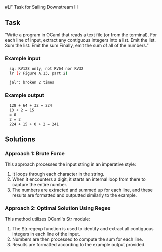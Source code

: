 #LF Task for Sailing Downstream III 

<h2>Task</h2> 

"Write a program in OCaml that reads a text file (or from the terminal). For each line of input, extract any contiguous integers into a list. Emit the list. Sum the list. Emit the sum Finally, emit the sum of all of the numbers."

<h3>Example input</h3>

```bash
  sq: RV128 only, not RV64 nor RV32
  lr (? Figure A.13, part 2)

  jalr: broken 2 times
```

<h3>Example output </h3>

```bash
  128 + 64 + 32 = 224
  13 + 2 = 15
  = 0
  2 = 2
  224 + 15 + 0 + 2 = 241
```

<h2>Solutions</h2>

<h3>Approach 1: Brute Force</h3>
This approach processes the input string in an imperative style:

1. It loops through each character in the string.
1. When it encounters a digit, it starts an internal loop from there to capture the entire number.
1. The numbers are extracted and summed up for each line, and these results are formatted and outputted similarly to the example.

<h3>Approach 2: Optimal Solution Using Regex</h3>
This method utilizes OCaml's Str module:

1. The Str.regexp function is used to identify and extract all contiguous integers in each line of the input.
1. Numbers are then processed to compute the sum for each line.
1. Results are formatted according to the example output provided.



